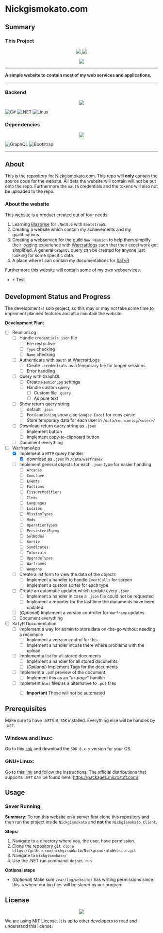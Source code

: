 # Nickgismokato.com
## Summary
### This Project
<p align="center">
	<a href="./VERSION">
		<img src="https://img.shields.io/badge/Version-0.2.0-informational"/>
	</a>
	<a href="#">
		<img src="https://img.shields.io/badge/Last_Updated-10/12/24-informational"/>
	</a>
</p>
<p align="center">
	<a href="./LICENSE">
		<img src="https://img.shields.io/github/license/Ileriayo/markdown-badges?style=for-the-badge"/>
	</a>
</p>

___

**A simple website to contain most of my web services and applications.**

---

### Backend
<!--https://github.com/tandpfun/skill-icons?tab=readme-ov-file-->
<p align="center">
	<a href="nickgismokato.com">
		<img src="https://skillicons.dev/icons?i=cs,html,css,cs,dotnet&perline=5"/>
	</a>
</p>


<!--https://github.com/progfay/shields-with-icon-->
![C#](https://img.shields.io/badge/12-239120?style=for-the-badge&logo=csharp&logoColor=white&label=C%23)
![.NET](https://img.shields.io/static/v1?style=for-the-badge&message=8.0&color=512BD4&logo=.NET&logoColor=FFFFFF&label=.NET)
![Linux](https://img.shields.io/static/v1?style=for-the-badge&message=Linux%20Development&color=222222&logo=Linux&logoColor=FCC624&label=)


### Dependencies
<p align="center">
	<a href="nickgismokato.com">
		<img src="https://skillicons.dev/icons?i=graphql,bootstrap&perline=5"/>
	</a>
</p>

![GraphQL](https://img.shields.io/static/v1?style=for-the-badge&message=GraphQL&color=E10098&logo=GraphQL&logoColor=FFFFFF&label=)
![Bootstrap](https://img.shields.io/static/v1?style=for-the-badge&message=V5&color=7952B3&logo=Bootstrap&logoColor=FFFFFF&label=Bootstrap)

---

## About

This is the repository for [Nickgismokato.com](https://nickgismokato.com). This repo will **only** contain the source code for the website. All data the website will contain will not be put onto the repo. Furthermore the `oauth` credentials and the tokens will also not be uploaded to the repo.

### About the website

This website is a product created out of four needs:

1. Learning [Blazorise](https://blazorise.com/) for `.Net8.0` with `Bootstrap5`.
2. Creating a website which contain my achievements and my qualifications.
3. Creating a webservice for the guild `New Reunion` to help them simplify their logging experience with [Warcraftlogs](https://warcraftlogs.com) such that their excel work get simplified. A general `GraphQL` query can be created for anyone just looking for some specific data.
4. A place where I can contain my documentations for [SaTyR](https://www.satyr.dk/)

Furthermore this website will contain some of my own webservices. 

- :zap: Test

## Development Status and Progress

The development is solo project, so this may or may not take some time to implement planned features and also maintain the website.

**Development Plan:**
- [ ] ReunionLog
  - [ ] Handle `credentials.json` file
    - [ ] File restrictive
    - [ ] `Type` checking
    - [ ] `Name` checking
  - [ ] Authenticate with `Oauth` at [WarcraftLogs](https://warcraftlogs.com)
    - [ ] Create `.credentials` as a temporary file for longer sessions
    - [ ] Error handling
  - [ ] Query with GraphQL
    - [ ] Create `ReunionLog` settings
    - [ ] Handle custom query
      - [ ] Custom file `.query`
      - [ ] As pure text
  - [ ] Show return query string
    - [ ] default `.json`
    - [ ] For `ReunionLog` show also `Google Excel` for copy-paste
    - [ ] Store temporary data for each user in `/data/reunionlog/<user>/`
  - [ ] Download return query string as `.json`
    - [ ] Implement button
    - [ ] Implement copy-to-clipboard button
  - [ ] Document everything
- [ ] WarframeApp
  - [x] Implement a `HTTP` query handler
    - [x] download as `.json` in `/data/warframe/`
  - [ ] Implement general objects for each `.json` type for easier handling
    - [ ] `Arcanes`
    - [ ] `Conclave`
    - [ ] `Events`
    - [ ] `Factions`
    - [ ] `FissureModifiers`
    - [ ] `Items`
    - [ ] `Languages`
    - [ ] `Locales`
    - [ ] `MissionTypes`
    - [ ] `Mods`
    - [ ] `OperationTypes`
    - [ ] `PersistentEnemy`
    - [ ] `SolNodes`
    - [ ] `Sortie`
    - [ ] `Syndicates`
    - [ ] `Tutorials`
    - [ ] `UpgradeTypes`
    - [ ] `Warframes`
    - [ ] `Weapons`
  - [ ] Create a list form to view the data of the objects
    - [ ] Implement a handler to handle `EventCalls` for screen
    - [ ] Implement a custom sorter for each type
  - [ ] Create an automatic updater which update every `.json`
    - [ ] Implement a handler in case a `.json` file could not be requested
    - [ ] Implement a reporter for the last time the documents have been updated.
  - [ ] (*Optional*) Implement a version controller for `Warframe` updates
  - [ ] Document everything
- [ ] SaTyR Documentation
  - [ ] Implement a way for admin to store data on-the-go without needing a recompile
    - [ ] Implement a version control for this
    - [ ] Implement a handler incase there where problems with the upload
  - [ ] Implement a list for all stored documents
    - [ ] Implement a handler for all stored documents
    - [ ] (*Optional*) Implement Tags for the documents
  - [ ] Implement a `.pdf` preview of the document
    - [ ] Implement this as an "*in-page*" handler
  - [ ] Implement `html` files as a alternative to `.pdf` files
    - [ ] **Important** These will not be automated


## Prerequisites 

Make sure to have `.NET8.0 SDK` installed. Everything else will be handles by `.NET`. 

### Windows and linux:

Go to this [link](https://dotnet.microsoft.com/en-us/download/dotnet/8.0) and download the `SDK 8.x.y` version for your OS.

### GNU+Linux:
Go to this [link](https://learn.microsoft.com/da-dk/dotnet/core/install/linux?WT.mc_id=dotnet-35129-website) and follow the instructions. The official distributions that supports `.NET` can be found here: https://packages.microsoft.com/

## Usage

### Sever Running

**Summary:** To run this website on a server first clone this repository and then run the project inside `Nickgismokato` and **not** the `Nickgismokato.Client`.

**Steps:**

1. Navigate to a directory where you, the user, have permission.
2. Clone the repository `git clone https://github.com/nickgismokato/NickgismokatoWebsite.git`
3. Navigate to `Nickgismokato/`
4. Use the .NET run command: `dotnet run`

**Optional steps**
- (*Optional*) Make sure `/var/log/website/` has writing permissions since this is where our log files will be stored by our program

## License
<p align="center">
	<a href="./LICENSE">
		<img src="https://img.shields.io/github/license/Ileriayo/markdown-badges?style=for-the-badge"/>
	</a>
</p>

We are using [MIT](./LICENSE) License. It is up to other developers to read and understand this license.